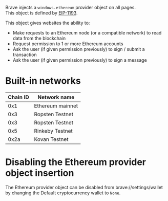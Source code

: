 Brave injects a `windows.ethereum` provider object on all pages.  
This object is defined by [EIP-1193](https://eips.ethereum.org/EIPS/eip-1193).

This object gives websites the ability to:
- Make requests to an Ethereum node (or a compatible network) to read data from the blockchain
- Request permission to 1 or more Ethereum accounts
- Ask the user (if given permission previously) to sign / submit a transaction
- Ask the user (if given permission previously) to sign a message

# Built-in networks

Chain ID | Network name
-------- | ---------------- |
0x1      | Ethereum mainnet |
0x3      | Ropsten Testnet  |
0x3      | Ropsten Testnet  |
0x5      | Rinkeby Testnet  |
0x2a     | Kovan Testnet    |


# Disabling the Ethereum provider object insertion

The Ethereum provider object can be disabled from brave://settings/wallet by changing the Default cryptocurrency wallet to `None`.